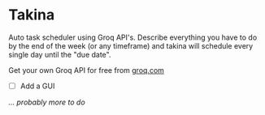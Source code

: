 # Takina

Auto task scheduler using Groq API's. Describe everything you have to do by the end of the week (or any timeframe) and takina will schedule every single day until the "due date".

Get your own Groq API for free from [groq.com](https://groq.com/)

- [ ] Add a GUI

*... probably more to do*
